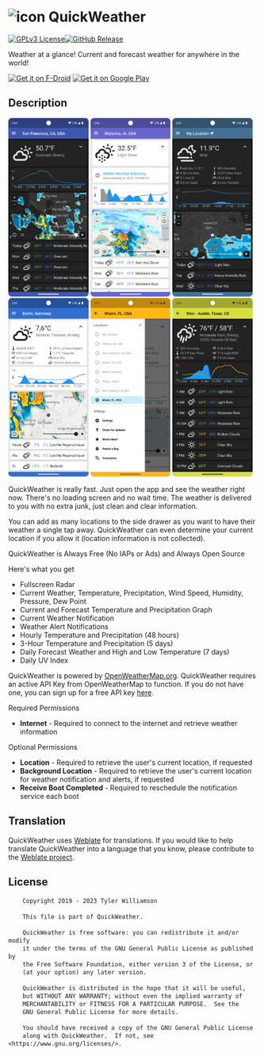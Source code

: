 <img src="./fastlane/metadata/android/en-US/images/icon.png" alt="icon" height="60"> QuickWeather
=================
[![GPLv3 License](https://img.shields.io/badge/License-GPL%20v3-yellow.svg)](https://opensource.org/licenses/)[![GitHub Release](https://img.shields.io/github/release/TylerWilliamson/QuickWeather.svg?style=flat)]()

 Weather at a glance! Current and forecast weather for anywhere in the world!

[<img src="https://fdroid.gitlab.io/artwork/badge/get-it-on.png"
     alt="Get it on F-Droid"
     height="80">](https://f-droid.org/packages/com.ominous.quickweather/)
[<img src="https://play.google.com/intl/en_us/badges/images/generic/en-play-badge.png"
     alt="Get it on Google Play"
     height="80">](https://play.google.com/store/apps/details?id=com.ominous.quickweather)

Description
---
<img src="./fastlane/metadata/android/en-US/images/phoneScreenshots/1.png" alt="icon" height="360"> <img src="./fastlane/metadata/android/en-US/images/phoneScreenshots/2.png" alt="icon" height="360"> <img src="./fastlane/metadata/android/en-US/images/phoneScreenshots/3.png" alt="icon" height="360"> <img src="./fastlane/metadata/android/en-US/images/phoneScreenshots/4.png" alt="icon" height="360"> <img src="./fastlane/metadata/android/en-US/images/phoneScreenshots/5.png" alt="icon" height="360"> <img src="./fastlane/metadata/android/en-US/images/phoneScreenshots/6.png" alt="icon" height="360">

QuickWeather is really fast. Just open the app and see the weather right now. There's no loading screen and no wait time. The weather is delivered to you with no extra junk, just clean and clear information.

You can add as many locations to the side drawer as you want to have their weather a single tap away. QuickWeather can even determine your current location if you allow it (location information is not collected).

QuickWeather is Always Free (No IAPs or Ads) and Always Open Source

Here's what you get

* Fullscreen Radar
* Current Weather, Temperature, Precipitation, Wind Speed, Humidity, Pressure, Dew Point
* Current and Forecast Temperature and Precipitation Graph
* Current Weather Notification
* Weather Alert Notifications
* Hourly Temperature and Precipitation (48 hours)
* 3-Hour Temperature and Precipitation (5 days)
* Daily Forecast Weather and High and Low Temperature (7 days)
* Daily UV Index

QuickWeather is powered by <a href="https://openweathermap.org/">OpenWeatherMap.org</a>. QuickWeather requires an active API Key from OpenWeatherMap to function. If you do not have one, you can sign up for a free API key <a href="https://home.openweathermap.org/users/sign_up">here</a>.

Required Permissions
* **Internet** - Required to connect to the internet and retrieve weather information

Optional Permissions
* **Location** - Required to retrieve the user's current location, if requested
* **Background Location** - Required to retrieve the user's current location for weather notification and alerts, if requested
* **Receive Boot Completed** - Required to reschedule the notification service each boot

Translation
---
QuickWeather uses [Weblate](https://weblate.org/) for translations. If you would like to help translate QuickWeather into a language that you know, please contribute to the [Weblate project](https://hosted.weblate.org/projects/quickweather/).

License
---
```
    Copyright 2019 - 2023 Tyler Williamson

    This file is part of QuickWeather.

    QuickWeather is free software: you can redistribute it and/or modify
    it under the terms of the GNU General Public License as published by
    the Free Software Foundation, either version 3 of the License, or
    (at your option) any later version.

    QuickWeather is distributed in the hope that it will be useful,
    but WITHOUT ANY WARRANTY; without even the implied warranty of
    MERCHANTABILITY or FITNESS FOR A PARTICULAR PURPOSE.  See the
    GNU General Public License for more details.

    You should have received a copy of the GNU General Public License
    along with QuickWeather.  If not, see <https://www.gnu.org/licenses/>.
```
